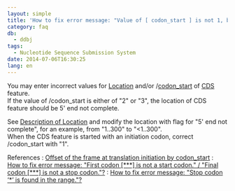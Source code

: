 ```yaml
---
layout: simple
title: 'How to fix error message: "Value of [ codon_start ] is not 1, but [###..###] is 5&apos; complete type."?'
category: faq
db:
  - ddbj
tags: 
  - Nucleotide Sequence Submission System
date: 2014-07-06T16:30:25
lang: en
---
```


You may enter incorrect values for [Location](/ddbj/location-e.html)
and/or /[codon\_start](/ddbj/qualifiers-e.html#codon_start) of
[CDS](/ddbj/cds-e.html) feature.  
If the value of /codon\_start is either of "2" or "3", the location of
CDS feature should be 5' end not complete.

See [Description of Location](/ddbj/location-e.html) and modify the
location with flag for "5' end not complete", for an example, from
"1..300" to "\<1..300".  
When the CDS feature is started with an initiation codon, correct
/codon\_start with "1".

References
: [Offset of the frame at translation initiation by
    codon\_start](/ddbj/cds-e.html#frame)
: [How to fix error message: "First codon \[\*\*\*\] is not a start
    codon." / "Final codon \[\*\*\*\] is not a stop
    codon."?](/faq/en/how-to-fix-error-msg-first-codon.html)
: [How to fix error message: "Stop codon ‘\*’ is found in the
    range."?](/faq/en/how-to-fix-error-msg-stop-codon.html)
